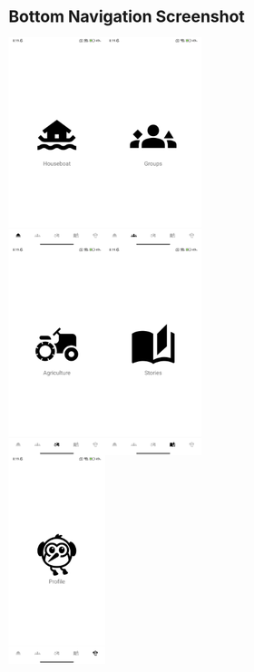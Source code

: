 # Bottom Navigation Screenshot

<img align="left" src="https://github.com/harun-mese/bottom_navigation_1/blob/master/app/src/main/res/drawable/bn_home.png?raw=true" width="170"/>
<img align="left" src="https://github.com/harun-mese/bottom_navigation_1/blob/master/app/src/main/res/drawable/bn_groups.png?raw=true" width="170"/>
<img align="left" src="https://github.com/harun-mese/bottom_navigation_1/blob/master/app/src/main/res/drawable/bn_arc.png?raw=true" width="170"/>
<img align="left" src="https://github.com/harun-mese/bottom_navigation_1/blob/master/app/src/main/res/drawable/bn_stories.png?raw=true" width="170"/>
<img align="left" src="https://github.com/harun-mese/bottom_navigation_1/blob/master/app/src/main/res/drawable/bn_profile.png?raw=true" width="170"/>
